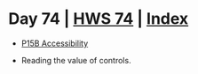 # Day 74 | [HWS 74](https://www.hackingwithswift.com/100/swiftui/74) | [Index](https://github.com/JulesMoorhouse/100DaysOfSwiftUI/blob/main/README.md)

- [P15B Accessibility](https://github.com/JulesMoorhouse/100DaysOfSwiftUI/blob/main/P15B%20Accessibility/P15B%20Accessibility/ContentView.swift) 

- Reading the value of controls.
